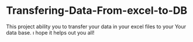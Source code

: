 # Transfering-Data-From-excel-to-DB
 This project ability you to transfer your data in your excel files to your Your data base. ı hope it helps out you all!
